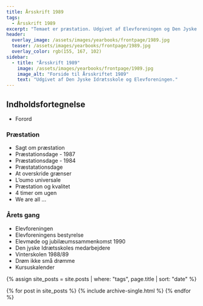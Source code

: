 ```yaml
---
title: Årsskrift 1989
tags:
  - Årsskrift 1989
excerpt: "Temaet er præstation. Udgivet af Elevforeningen og Den Jyske Idrætsskole."
header:
  overlay_image: /assets/images/yearbooks/frontpage/1989.jpg
  teaser: /assets/images/yearbooks/frontpage/1989.jpg
  overlay_color: rgb(155, 167, 102)
sidebar:
  - title: "Årsskrift 1989"
    image: /assets/images/yearbooks/frontpage/1989.jpg
    image_alt: "Forside til Årsskriftet 1989"
    text: "Udgivet af Den Jyske Idrætsskole og Elevforeningen."
---
```


## Indholdsfortegnelse

- Forord

### Præstation

- Sagt om præstation
- Præstationsdage - 1987
- Præstationsdage - 1984
- Præstatationsdage
- At overskride grænser
- L’oumo universale
- Præstation og kvalitet
- 4 timer om ugen
- We are all ... 

### Årets gang

- Elevforeningen
- Elevforeningens bestyrelse
- Elevmøde og jubilæumssammenkomst 1990
- Den jyske Idrætsskoles medarbejdere
- Vinterskolen 1988/89
- Drøm ikke små drømme
- Kursuskalender

{% assign site_posts = site.posts | where: "tags", page.title | sort: "date" %}

<div class="grid__wrapper">
  {% for post in site_posts %}
    {% include archive-single.html %}
  {% endfor %}
</div>
